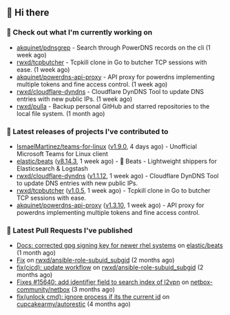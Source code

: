 ## 👋 Hi there

### 👷 Check out what I'm currently working on


- [akquinet/pdnsgrep](https://github.com/akquinet/pdnsgrep) - Search through PowerDNS records on the cli (1 week ago)
- [rwxd/tcpbutcher](https://github.com/rwxd/tcpbutcher) - Tcpkill clone in Go to butcher TCP sessions with ease. (1 week ago)
- [akquinet/powerdns-api-proxy](https://github.com/akquinet/powerdns-api-proxy) - API proxy for powerdns implementing multiple tokens and fine access control. (1 week ago)
- [rwxd/cloudflare-dyndns](https://github.com/rwxd/cloudflare-dyndns) - Cloudflare DynDNS Tool to update DNS entries with new public IPs. (1 week ago)
- [rwxd/pulla](https://github.com/rwxd/pulla) - Backup personal GitHub and starred repositories to the local file system. (1 month ago)

### 🔭 Latest releases of projects I've contributed to


- [IsmaelMartinez/teams-for-linux](https://github.com/IsmaelMartinez/teams-for-linux) ([v1.9.0](https://github.com/IsmaelMartinez/teams-for-linux/releases/tag/v1.9.0), 4 days ago) - Unofficial Microsoft Teams for Linux client
- [elastic/beats](https://github.com/elastic/beats) ([v8.14.3](https://github.com/elastic/beats/releases/tag/v8.14.3), 1 week ago) - :tropical_fish: Beats - Lightweight shippers for Elasticsearch &amp; Logstash 
- [rwxd/cloudflare-dyndns](https://github.com/rwxd/cloudflare-dyndns) ([v1.1.12](https://github.com/rwxd/cloudflare-dyndns/releases/tag/v1.1.12), 1 week ago) - Cloudflare DynDNS Tool to update DNS entries with new public IPs.
- [rwxd/tcpbutcher](https://github.com/rwxd/tcpbutcher) ([v1.0.5](https://github.com/rwxd/tcpbutcher/releases/tag/v1.0.5), 1 week ago) - Tcpkill clone in Go to butcher TCP sessions with ease.
- [akquinet/powerdns-api-proxy](https://github.com/akquinet/powerdns-api-proxy) ([v1.3.10](https://github.com/akquinet/powerdns-api-proxy/releases/tag/v1.3.10), 1 week ago) - API proxy for powerdns implementing multiple tokens and fine access control.

### 🔨 Latest Pull Requests I've published


- [Docs: corrected gpg signing key for newer rhel systems](https://github.com/elastic/beats/pull/39899) on [elastic/beats](https://github.com/elastic/beats) (1 month ago)
- [Fix](https://github.com/rwxd/ansible-role-subuid_subgid/pull/73) on [rwxd/ansible-role-subuid_subgid](https://github.com/rwxd/ansible-role-subuid_subgid) (2 months ago)
- [fix(cicd): update workflow](https://github.com/rwxd/ansible-role-subuid_subgid/pull/72) on [rwxd/ansible-role-subuid_subgid](https://github.com/rwxd/ansible-role-subuid_subgid) (2 months ago)
- [Fixes #15640: add identifier field to search index of l2vpn](https://github.com/netbox-community/netbox/pull/15673) on [netbox-community/netbox](https://github.com/netbox-community/netbox) (3 months ago)
- [fix(unlock cmd): ignore process if its the current id](https://github.com/cupcakearmy/autorestic/pull/360) on [cupcakearmy/autorestic](https://github.com/cupcakearmy/autorestic) (4 months ago)
